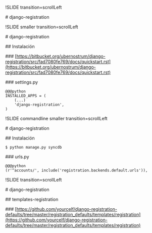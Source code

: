 !SLIDE transition=scrollLeft

# django-registration

!SLIDE smaller transition=scrollLeft

# django-registration

## Instalación

### [https://bitbucket.org/ubernostrum/django-registration/src/fad7080fe769/docs/quickstart.rst](https://bitbucket.org/ubernostrum/django-registration/src/fad7080fe769/docs/quickstart.rst)

### settings.py

    @@@python
    INSTALLED_APPS = (
        (...)
        'django-registration',
    )

!SLIDE commandline smaller transition=scrollLeft

# django-registration

## Instalación

    $ python manage.py syncdb

### urls.py

    @@@python
    (r'^accounts/', include('registration.backends.default.urls')),

!SLIDE transition=scrollLeft

# django-registration

## templates-registration

### [https://github.com/yourcelf/django-registration-defaults/tree/master/registration_defaults/templates/registration](https://github.com/yourcelf/django-registration-defaults/tree/master/registration_defaults/templates/registration)
